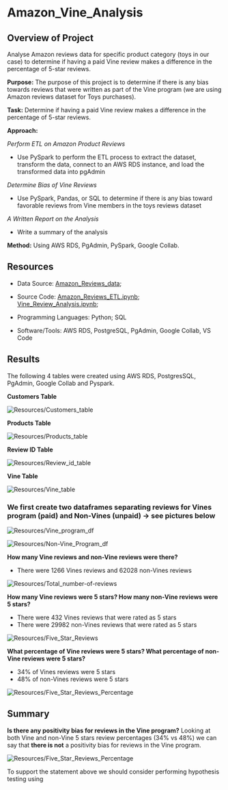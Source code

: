 # Amazon_Vine_Analysis

## Overview of Project

Analyse Amazon reviews data for specific product category (toys in our case) to determine if having a paid Vine review makes a difference in the percentage of 5-star reviews.

**Purpose:**
The purpose of this project is to determine if there is any bias towards reviews that were written as part of the Vine program (we are using Amazon reviews dataset for Toys purchases). 

**Task:** 
Determine if having a paid Vine review makes a difference in the percentage of 5-star reviews.

**Approach:**

*Perform ETL on Amazon Product Reviews*
- Use PySpark to perform the ETL process to extract the dataset, transform the data, connect to an AWS RDS instance, and load the transformed data into pgAdmin

*Determine Bias of Vine Reviews*
- Use PySpark, Pandas, or SQL to determine if there is any bias toward favorable reviews from Vine members in the toys reviews dataset

*A Written Report on the Analysis*
- Write a summary of the analysis

**Method:** Using AWS RDS, PgAdmin, PySpark, Google Collab.


## Resources
- Data Source: [Amazon_Reviews_data](https://s3.amazonaws.com/amazon-reviews-pds/tsv/amazon_reviews_us_Toys_v1_00.tsv.gz); 
- Source Code: 
    [Amazon_Reviews_ETL.ipynb](Amazon_Reviews_ETL.ipynb); [Vine_Review_Analysis.ipynb](Vine_Review_Analysis.ipynb);
  
- Programming Languages: Python; SQL
- Software/Tools: AWS RDS, PostgreSQL, PgAdmin, Google Collab, VS Code

## Results
The following 4 tables were created using AWS RDS, PostgresSQL, PgAdmin, Google Collab and Pyspark. 

**Customers Table**

![Resources/Customers_table](Resources/Customers_table.PNG)


**Products Table**

![Resources/Products_table](Resources/Products_table.PNG)

**Review ID Table**

![Resources/Review_id_table](Resources/Review_id_table.PNG)

**Vine Table**

![Resources/Vine_table](Resources/Vine_table.PNG)

### We first create two dataframes separating reviews for Vines program (paid) and Non-Vines (unpaid) -> see pictures below

![Resources/Vine_program_df](Resources/Vine_program_df.PNG)

![Resources/Non-Vine_Program_df](Resources/Non-Vine_Program_df.PNG)


**How many Vine reviews and non-Vine reviews were there?**

- There were 1266 Vines reviews and 62028 non-Vines reviews

![Resources/Total_number-of-reviews](Resources/Total_number-of-reviews.PNG)

**How many Vine reviews were 5 stars? How many non-Vine reviews were 5 stars?**

- There were 432 Vines reviews that were rated as 5 stars
- There were 29982 non-Vines reviews that were rated as 5 stars

![Resources/Five_Star_Reviews](Resources/Five_Star_Reviews.PNG)

**What percentage of Vine reviews were 5 stars? What percentage of non-Vine reviews were 5 stars?**

- 34% of Vines reviews were 5 stars
- 48% of non-Vines reviews were 5 stars

![Resources/Five_Star_Reviews_Percentage](Resources/Five_Star_Reviews_Percentage.PNG)

## Summary
 **Is there any positivity bias for reviews in the Vine program?**
 Looking at both Vine and non-Vine 5 stars review percentages (34% vs 48%) we can say that **there is not** a positivity bias for reviews in the Vine program.

 ![Resources/Five_Star_Reviews_Percentage](Resources/Five_Star_Reviews_Percentage.PNG)
 
 To support the statement above we should consider performing hypothesis testing using 
  